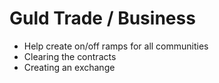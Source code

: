# Guld Trade / Business

* Help create on/off ramps for all communities
* Clearing the contracts
* Creating an exchange
